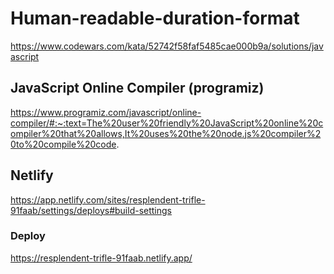# Human-readable-duration-format
https://www.codewars.com/kata/52742f58faf5485cae000b9a/solutions/javascript

## JavaScript Online Compiler (programiz)
https://www.programiz.com/javascript/online-compiler/#:~:text=The%20user%20friendly%20JavaScript%20online%20compiler%20that%20allows,It%20uses%20the%20node.js%20compiler%20to%20compile%20code.

## Netlify
https://app.netlify.com/sites/resplendent-trifle-91faab/settings/deploys#build-settings
### Deploy
https://resplendent-trifle-91faab.netlify.app/
